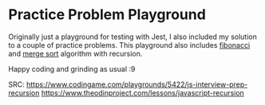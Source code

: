 # Practice Problem Playground

Originally just a playground for testing with Jest, I also included my solution to a couple of practice problems.
This playground also includes [fibonacci](https://en.wikipedia.org/wiki/Fibonacci_sequence) and [merge sort](https://en.wikipedia.org/wiki/Merge_sort) algorithm with recursion.

Happy coding and grinding as usual :9

SRC:
https://www.codingame.com/playgrounds/5422/js-interview-prep-recursion
https://www.theodinproject.com/lessons/javascript-recursion
